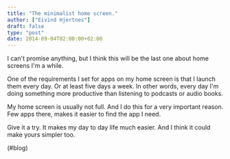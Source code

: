 ```yaml
---
title: "The minimalist home screen."
author: ["Eivind Hjertnes"]
draft: false
type: "post"
date: 2014-09-04T02:00:00+02:00
---
```


I can't promise anything, but I think this will be the last one about
home screens I'm a while.

One of the requirements I set for apps on my home screen is that I
launch them every day. Or at least five days a week. In other words,
every day I'm doing something more productive than listening to podcasts
or audio books.

My home screen is usually not full. And I do this for a very important
reason. Few apps there, makes it easier to find the app I need.

Give it a try. It makes my day to day life much easier. And I think it
could make yours simpler too.

(#blog)
